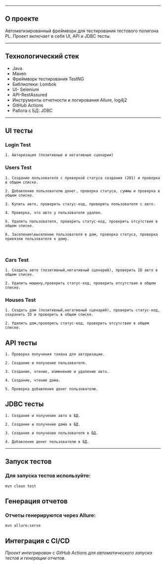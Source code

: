 ___
## О проекте
Автоматизированный фреймворк для тестирования тестового полигона PL. Проект включает в себя UI, API и JDBC тесты.
___
## Технологический стек
* Java
* Maven
* Фреймворк тестирования TestNG
* Библиотеки: Lombok
* UI- Selenium
* API-RestAssured
* Инструменты отчетности и логирования Allure, log4j2
* GitHub Actions
* Работа с БД: JDBC
___
## UI тесты
### Login Test
```
1. Авторизация (позитивные и негативные сценарии)

```
### Users Test
```
1. Создание пользователя с проверкой статуса создания (201) и проверка в общем списке.

2. Добавление пользователю денег, проверка статуса, суммы и проверка в общем списке.

3. Купить авто, проверить статус-код, проверить пользователя с авто.

4. Проверка, что авто у пользователя удален.

5. Удалить пользователя, проверить статус-код, проверить отсутствие в общем списке.

6. Заселение\выселение пользователя в дом, проверка статуса, проверка привязки пользователя к дому.



```
### Cars Test
```
1. Создать авто (позитивный,негативный сценарий), проверить ID авто в общем списке.

2. Удалить машину,проверить статус-код, проверить отсутствие в общем списке.

```
### Houses Test
```
1. Создать дом (позитивный,негативный сценарий), проверить статус-код, сохранить ID и проверить в общем списке.

2. Удалить дом,проверить статус-код, проверить отсутствие в общем списке.

```
## API тесты
```
1. Проверка получения токена для авторизации.

2. Создание и получение пользователя.

3. Создание, чтение, изменение и удаление авто.

4. Создание, чтение дома.

5. Проверка добавления денег пользователю.

```
## JDBC тесты
```
1. Создание и получение авто в БД.

2. Создание и получение дома в БД.

3. Создание и получение пользователя в БД.

4. Добавление денег пользователю в БД.

```
___
## Запуск тестов
### Для запуска тестов используйте:
``` mvn clean test ```

## Генерация отчетов
### Отчеты генерируются через Allure:
``` mvn allure:serve ```

## Интеграция с CI/CD
*Проект интегрирован с GitHub Actions для автоматического запуска тестов и генерации отчетов.*
